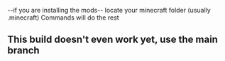 

--if you are installing the mods--
locate your minecraft folder (usually .minecraft) 
Commands will do the rest


## This build doesn't even work yet, use the main branch
